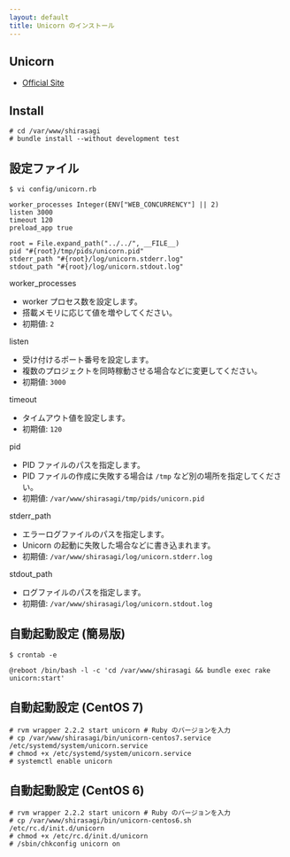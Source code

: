 ```yaml
---
layout: default
title: Unicorn のインストール
---
```


## Unicorn

- [Official Site](http://unicorn.bogomips.org/)

## Install

~~~
# cd /var/www/shirasagi
# bundle install --without development test
~~~

## 設定ファイル

~~~
$ vi config/unicorn.rb
~~~

~~~
worker_processes Integer(ENV["WEB_CONCURRENCY"] || 2)
listen 3000
timeout 120
preload_app true

root = File.expand_path("../../", __FILE__)
pid "#{root}/tmp/pids/unicorn.pid"
stderr_path "#{root}/log/unicorn.stderr.log"
stdout_path "#{root}/log/unicorn.stdout.log"
~~~

worker_processes

- worker プロセス数を設定します。
- 搭載メモリに応じて値を増やしてください。
- 初期値: `2`

listen

- 受け付けるポート番号を設定します。
- 複数のプロジェクトを同時稼動させる場合などに変更してください。
- 初期値: `3000`

timeout

- タイムアウト値を設定します。
- 初期値: `120`

pid

- PID ファイルのパスを指定します。
- PID ファイルの作成に失敗する場合は `/tmp` など別の場所を指定してください。
- 初期値: `/var/www/shirasagi/tmp/pids/unicorn.pid`

stderr_path

- エラーログファイルのパスを指定します。
- Unicorn の起動に失敗した場合などに書き込まれます。
- 初期値: `/var/www/shirasagi/log/unicorn.stderr.log`

stdout_path

- ログファイルのパスを指定します。
- 初期値: `/var/www/shirasagi/log/unicorn.stdout.log`

## 自動起動設定 (簡易版)

~~~
$ crontab -e
~~~

~~~
@reboot /bin/bash -l -c 'cd /var/www/shirasagi && bundle exec rake unicorn:start'
~~~

## 自動起動設定 (CentOS 7)

~~~
# rvm wrapper 2.2.2 start unicorn # Ruby のバージョンを入力
# cp /var/www/shirasagi/bin/unicorn-centos7.service /etc/systemd/system/unicorn.service
# chmod +x /etc/systemd/system/unicorn.service
# systemctl enable unicorn
~~~

## 自動起動設定 (CentOS 6)

~~~
# rvm wrapper 2.2.2 start unicorn # Ruby のバージョンを入力
# cp /var/www/shirasagi/bin/unicorn-centos6.sh /etc/rc.d/init.d/unicorn
# chmod +x /etc/rc.d/init.d/unicorn
# /sbin/chkconfig unicorn on
~~~
